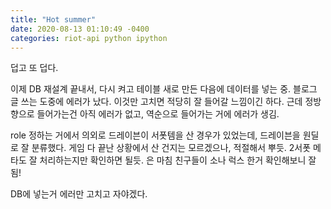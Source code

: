 ```yaml
---
title: "Hot summer"
date: 2020-08-13 01:10:49 -0400
categories: riot-api python ipython
---
```



덥고 또 덥다.

이제 DB 재설계 끝내서, 다시 켜고 테이블 새로 만든 다음에 데이터를 넣는 중.
블로그 글 쓰는 도중에 에러가 났다. 이것만 고치면 적당히 잘 들어갈 느낌이긴 하다.
근데 정방향으로 들어가는건 아직 에러가 없고, 역순으로 들어가는 거에 에러가 생김.

role 정하는 거에서 의외로 드레이븐이 서폿템을 산 경우가 있었는데, 드레이븐을 원딜로 잘 분류했다.
게임 다 끝난 상황에서 산 건지는 모르겠으나, 적절해서 뿌듯.
2서폿 메타도 잘 처리하는지만 확인하면 될듯.
은 마침 친구들이 소나 럭스 한거 확인해보니 잘됨!

DB에 넣는거 에러만 고치고 자야겠다.
